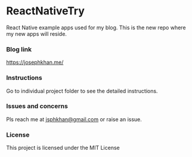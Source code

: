 # ReactNativeTry
React Native example apps used for my blog. This is the new repo where my new apps will reside.

### Blog link
https://josephkhan.me/

### Instructions
Go to individual project folder to see the detailed instructions.

### Issues and concerns
Pls reach me at jsphkhan@gmail.com or raise an issue.

### License
This project is licensed under the MIT License

